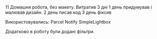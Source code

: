 
11 Домашня робота, без макету.
Витратив 3 дні
1 день придумував і малював дизайн.
2 день писав код
3 день фіксив

Використовувались:
Parcel
Notify
SimpleLightbox

Додатково в роботу були додані фільтри.

